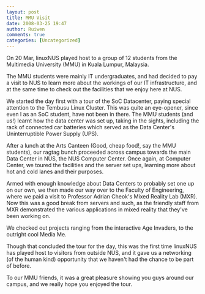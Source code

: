 ```yaml
---
layout: post
title: MMU Visit
date: 2008-03-25 19:47
author: Ruiwen
comments: true
categories: [Uncategorized]
---
```

On 20 Mar, linuxNUS played host to a group of 12 students from the Multimedia University (MMU) in Kuala Lumpur, Malaysia.

The MMU students were mainly IT undergraduates, and had decided to pay a visit to NUS to learn more about the workings of our IT infrastructure, and at the same time to check out the facilities that we enjoy here at NUS.

We started the day first with a tour of the SoC Datacenter, paying special attention to the Tembusu Linux Cluster. This was quite an eye-opener, since even I as an SoC student, have not been in there. The MMU students (and us!) learnt how the data center was set up, taking in the sights, including the rack of connected car batteries which served as the Data Center's Uninterruptible Power Supply (UPS).

After a lunch at the Arts Canteen (Good, cheap food!, say the MMU students), our ragtag bunch proceeded across campus towards the main Data Center in NUS, the NUS Computer Center. Once again, at Computer Center, we toured the facilities and the server set ups, learning more about hot and cold lanes and their purposes.

Armed with enough knowledge about Data Centers to probably set one up on our own, we then made our way over to the Faculty of Engineering, where we paid a visit to Professor Adrian Cheok's Mixed Reality Lab (MXR). Now this was a good break from servers and such, as the friendly staff from MXR demonstrated the various applications in mixed reality that they've been working on.

We checked out projects ranging from the interactive Age Invaders, to the outright cool Media Me.

Though that concluded the tour for the day, this was the first time linuxNUS has played host to visitors from outside NUS, and it gave us a networking (of the human kind) opportunity that we haven't had the chance to be part of before.

To our MMU friends, it was a great pleasure showing you guys around our campus, and we really hope you enjoyed the tour.
